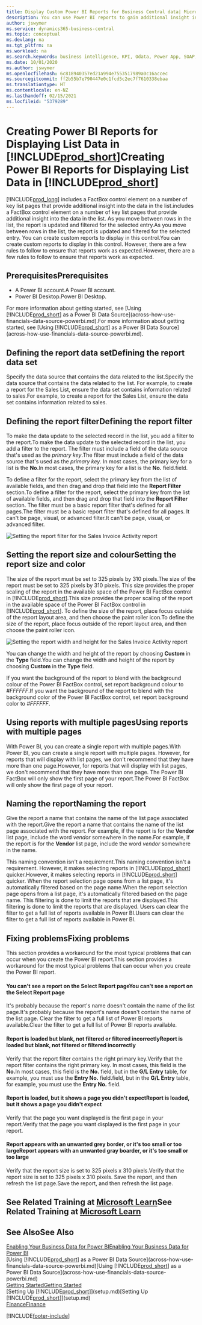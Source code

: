 ```yaml
---
title: Display Custom Power BI Reports for Business Central data| Microsoft Docs
description: You can use Power BI reports to gain additional insight into data in lists.
author: jswymer
ms.service: dynamics365-business-central
ms.topic: conceptual
ms.devlang: na
ms.tgt_pltfrm: na
ms.workload: na
ms.search.keywords: business intelligence, KPI, Odata, Power App, SOAP, analysis
ms.date: 10/01/2020
ms.author: jswymer
ms.openlocfilehash: 6c818940357ed21a994e7553517989a0c16accec
ms.sourcegitcommit: ff2b55b7e790447e0c1fcd5c2ec7f7610338ebaa
ms.translationtype: HT
ms.contentlocale: en-NZ
ms.lasthandoff: 02/15/2021
ms.locfileid: "5379289"
---
```

# <a name="creating-power-bi-reports-for-displaying-list-data-in-prod_short"></a><span data-ttu-id="408a8-103">Creating Power BI Reports for Displaying List Data in [!INCLUDE[prod_short](includes/prod_short.md)]</span><span class="sxs-lookup"><span data-stu-id="408a8-103">Creating Power BI Reports for Displaying List Data in [!INCLUDE[prod_short](includes/prod_short.md)]</span></span>

[!INCLUDE[prod_long](includes/prod_long.md)] <span data-ttu-id="408a8-104">includes a FactBox control element on a number of key list pages that provide additional insight into the data in the list.</span><span class="sxs-lookup"><span data-stu-id="408a8-104">includes a FactBox control element on a number of key list pages that provide additional insight into the data in the list.</span></span> <span data-ttu-id="408a8-105">As you move between rows in the list, the report is updated and filtered for the selected entry.</span><span class="sxs-lookup"><span data-stu-id="408a8-105">As you move between rows in the list, the report is updated and filtered for the selected entry.</span></span> <span data-ttu-id="408a8-106">You can create custom reports to display in this control.</span><span class="sxs-lookup"><span data-stu-id="408a8-106">You can create custom reports to display in this control.</span></span> <span data-ttu-id="408a8-107">However, there are a few rules to follow to ensure that reports work as expected.</span><span class="sxs-lookup"><span data-stu-id="408a8-107">However, there are a few rules to follow to ensure that reports work as expected.</span></span>  

## <a name="prerequisites"></a><span data-ttu-id="408a8-108">Prerequisites</span><span class="sxs-lookup"><span data-stu-id="408a8-108">Prerequisites</span></span>

- <span data-ttu-id="408a8-109">A Power BI account.</span><span class="sxs-lookup"><span data-stu-id="408a8-109">A Power BI account.</span></span>
- <span data-ttu-id="408a8-110">Power BI Desktop.</span><span class="sxs-lookup"><span data-stu-id="408a8-110">Power BI Desktop.</span></span>

<span data-ttu-id="408a8-111">For more information about getting started, see [Using [!INCLUDE[prod_short](includes/prod_short.md)] as a Power BI Data Source](across-how-use-financials-data-source-powerbi.md).</span><span class="sxs-lookup"><span data-stu-id="408a8-111">For more information about getting started, see [Using [!INCLUDE[prod_short](includes/prod_short.md)] as a Power BI Data Source](across-how-use-financials-data-source-powerbi.md).</span></span>

## <a name="defining-the-report-data-set"></a><span data-ttu-id="408a8-112">Defining the report data set</span><span class="sxs-lookup"><span data-stu-id="408a8-112">Defining the report data set</span></span>

<span data-ttu-id="408a8-113">Specify the data source that contains the data related to the list.</span><span class="sxs-lookup"><span data-stu-id="408a8-113">Specify the data source that contains the data related to the list.</span></span> <span data-ttu-id="408a8-114">For example, to create a report for the Sales List, ensure the data set contains information related to sales.</span><span class="sxs-lookup"><span data-stu-id="408a8-114">For example, to create a report for the Sales List, ensure the data set contains information related to sales.</span></span>  

## <a name="defining-the-report-filter"></a><span data-ttu-id="408a8-115">Defining the report filter</span><span class="sxs-lookup"><span data-stu-id="408a8-115">Defining the report filter</span></span>

<span data-ttu-id="408a8-116">To make the data update to the selected record in the list, you add a filter to the report.</span><span class="sxs-lookup"><span data-stu-id="408a8-116">To make the data update to the selected record in the list, you add a filter to the report.</span></span> <span data-ttu-id="408a8-117">The filter must include a field of the data source that's used as the *primary key*.</span><span class="sxs-lookup"><span data-stu-id="408a8-117">The filter must include a field of the data source that's used as the *primary key*.</span></span> <span data-ttu-id="408a8-118">In most cases, the primary key for a list is the **No.**</span><span class="sxs-lookup"><span data-stu-id="408a8-118">In most cases, the primary key for a list is the **No.**</span></span> <span data-ttu-id="408a8-119">field.</span><span class="sxs-lookup"><span data-stu-id="408a8-119">field.</span></span>

<span data-ttu-id="408a8-120">To define a filter for the report, select the primary key from the list of available fields, and then drag and drop that field into the **Report Filter** section.</span><span class="sxs-lookup"><span data-stu-id="408a8-120">To define a filter for the report, select the primary key from the list of available fields, and then drag and drop that field into the **Report Filter** section.</span></span> <span data-ttu-id="408a8-121">The filter must be a basic report filter that's defined for all pages.</span><span class="sxs-lookup"><span data-stu-id="408a8-121">The filter must be a basic report filter that's defined for all pages.</span></span> <span data-ttu-id="408a8-122">It can't be page, visual, or advanced filter.</span><span class="sxs-lookup"><span data-stu-id="408a8-122">It can't be page, visual, or advanced filter.</span></span>

![Setting the report filter for the Sales Invoice Activity report](./media/across-how-use-powerbi-reports-factbox/financials-powerbi-report-filter-v3.png)

## <a name="setting-the-report-size-and-color"></a><span data-ttu-id="408a8-124">Setting the report size and colour</span><span class="sxs-lookup"><span data-stu-id="408a8-124">Setting the report size and color</span></span>

<span data-ttu-id="408a8-125">The size of the report must be set to 325 pixels by 310 pixels.</span><span class="sxs-lookup"><span data-stu-id="408a8-125">The size of the report must be set to 325 pixels by 310 pixels.</span></span> <span data-ttu-id="408a8-126">This size provides the proper scaling of the report in the available space of the Power BI FactBox control in [!INCLUDE[prod_short](includes/prod_short.md)].</span><span class="sxs-lookup"><span data-stu-id="408a8-126">This size provides the proper scaling of the report in the available space of the Power BI FactBox control in [!INCLUDE[prod_short](includes/prod_short.md)].</span></span> <span data-ttu-id="408a8-127">To define the size of the report, place focus outside of the report layout area, and then choose the paint roller icon.</span><span class="sxs-lookup"><span data-stu-id="408a8-127">To define the size of the report, place focus outside of the report layout area, and then choose the paint roller icon.</span></span>

![Setting the report width and height for the Sales Invoice Activity report](./media/across-how-use-powerbi-reports-factbox/financials-powerbi-report-sizing-v3.png)

<span data-ttu-id="408a8-129">You can change the width and height of the report by choosing **Custom** in the **Type** field.</span><span class="sxs-lookup"><span data-stu-id="408a8-129">You can change the width and height of the report by choosing **Custom** in the **Type** field.</span></span>

<span data-ttu-id="408a8-130">If you want the background of the report to blend with the background colour of the Power BI FactBox control, set report background colour to *#FFFFFF*.</span><span class="sxs-lookup"><span data-stu-id="408a8-130">If you want the background of the report to blend with the background color of the Power BI FactBox control, set report background color to *#FFFFFF*.</span></span> 

## <a name="using-reports-with-multiple-pages"></a><span data-ttu-id="408a8-131">Using reports with multiple pages</span><span class="sxs-lookup"><span data-stu-id="408a8-131">Using reports with multiple pages</span></span>

<span data-ttu-id="408a8-132">With Power BI, you can create a single report with multiple pages.</span><span class="sxs-lookup"><span data-stu-id="408a8-132">With Power BI, you can create a single report with multiple pages.</span></span> <span data-ttu-id="408a8-133">However, for reports that will display with list pages, we don't recommend that they have more than one page.</span><span class="sxs-lookup"><span data-stu-id="408a8-133">However, for reports that will display with list pages, we don't recommend that they have more than one page.</span></span> <span data-ttu-id="408a8-134">The Power BI FactBox will only show the first page of your report.</span><span class="sxs-lookup"><span data-stu-id="408a8-134">The Power BI FactBox will only show the first page of your report.</span></span>

## <a name="naming-the-report"></a><span data-ttu-id="408a8-135">Naming the report</span><span class="sxs-lookup"><span data-stu-id="408a8-135">Naming the report</span></span>

<span data-ttu-id="408a8-136">Give the report a name that contains the name of the list page associated with the report.</span><span class="sxs-lookup"><span data-stu-id="408a8-136">Give the report a name that contains the name of the list page associated with the report.</span></span> <span data-ttu-id="408a8-137">For example, if the report is for the **Vendor** list page, include the word *vendor* somewhere in the name.</span><span class="sxs-lookup"><span data-stu-id="408a8-137">For example, if the report is for the **Vendor** list page, include the word *vendor* somewhere in the name.</span></span>  

<span data-ttu-id="408a8-138">This naming convention isn't a requirement.</span><span class="sxs-lookup"><span data-stu-id="408a8-138">This naming convention isn't a requirement.</span></span> <span data-ttu-id="408a8-139">However, it makes selecting reports in [!INCLUDE[prod_short](includes/prod_short.md)] quicker.</span><span class="sxs-lookup"><span data-stu-id="408a8-139">However, it makes selecting reports in [!INCLUDE[prod_short](includes/prod_short.md)] quicker.</span></span> <span data-ttu-id="408a8-140">When the report selection page opens from a list page, it's automatically filtered based on the page name.</span><span class="sxs-lookup"><span data-stu-id="408a8-140">When the report selection page opens from a list page, it's automatically filtered based on the page name.</span></span> <span data-ttu-id="408a8-141">This filtering is done to limit the reports that are displayed.</span><span class="sxs-lookup"><span data-stu-id="408a8-141">This filtering is done to limit the reports that are displayed.</span></span> <span data-ttu-id="408a8-142">Users can clear the filter to get a full list of reports available in Power BI.</span><span class="sxs-lookup"><span data-stu-id="408a8-142">Users can clear the filter to get a full list of reports available in Power BI.</span></span>  

## <a name="fixing-problems"></a><span data-ttu-id="408a8-143">Fixing problems</span><span class="sxs-lookup"><span data-stu-id="408a8-143">Fixing problems</span></span>

<span data-ttu-id="408a8-144">This section provides a workaround for the most typical problems that can occur when you create the Power BI report.</span><span class="sxs-lookup"><span data-stu-id="408a8-144">This section provides a workaround for the most typical problems that can occur when you create the Power BI report.</span></span>  

#### <a name="you-cant-see-a-report-on-the-select-report-page"></a><span data-ttu-id="408a8-145">You can't see a report on the Select Report page</span><span class="sxs-lookup"><span data-stu-id="408a8-145">You can't see a report on the Select Report page</span></span>

<span data-ttu-id="408a8-146">It's probably because the report's name doesn't contain the name of the list page.</span><span class="sxs-lookup"><span data-stu-id="408a8-146">It's probably because the report's name doesn't contain the name of the list page.</span></span> <span data-ttu-id="408a8-147">Clear the filter to get a full list of Power BI reports available.</span><span class="sxs-lookup"><span data-stu-id="408a8-147">Clear the filter to get a full list of Power BI reports available.</span></span>  

#### <a name="report-is-loaded-but-blank-not-filtered-or-filtered-incorrectly"></a><span data-ttu-id="408a8-148">Report is loaded but blank, not filtered or filtered incorrectly</span><span class="sxs-lookup"><span data-stu-id="408a8-148">Report is loaded but blank, not filtered or filtered incorrectly</span></span>

<span data-ttu-id="408a8-149">Verify that the report filter contains the right primary key.</span><span class="sxs-lookup"><span data-stu-id="408a8-149">Verify that the report filter contains the right primary key.</span></span> <span data-ttu-id="408a8-150">In most cases, this field is the **No.**</span><span class="sxs-lookup"><span data-stu-id="408a8-150">In most cases, this field is the **No.**</span></span> <span data-ttu-id="408a8-151">field, but in the **G/L Entry** table, for example, you must use the **Entry No.** field.</span><span class="sxs-lookup"><span data-stu-id="408a8-151">field, but in the **G/L Entry** table, for example, you must use the **Entry No.** field.</span></span>

#### <a name="report-is-loaded-but-it-shows-a-page-you-didnt-expect"></a><span data-ttu-id="408a8-152">Report is loaded, but it shows a page you didn't expect</span><span class="sxs-lookup"><span data-stu-id="408a8-152">Report is loaded, but it shows a page you didn't expect</span></span>

<span data-ttu-id="408a8-153">Verify that the page you want displayed is the first page in your report.</span><span class="sxs-lookup"><span data-stu-id="408a8-153">Verify that the page you want displayed is the first page in your report.</span></span>  

#### <a name="report-appears-with-an-unwanted-gray-boarder-or-its-too-small-or-too-large"></a><span data-ttu-id="408a8-154">Report appears with an unwanted grey border, or it's too small or too large</span><span class="sxs-lookup"><span data-stu-id="408a8-154">Report appears with an unwanted gray boarder, or it's too small or too large</span></span>

<span data-ttu-id="408a8-155">Verify that the report size is set to 325 pixels x 310 pixels.</span><span class="sxs-lookup"><span data-stu-id="408a8-155">Verify that the report size is set to 325 pixels x 310 pixels.</span></span> <span data-ttu-id="408a8-156">Save the report, and then refresh the list page.</span><span class="sxs-lookup"><span data-stu-id="408a8-156">Save the report, and then refresh the list page.</span></span>  

## <a name="see-related-training-at-microsoft-learn"></a><span data-ttu-id="408a8-157">See Related Training at [Microsoft Learn](/learn/modules/configure-powerbi-excel-dynamics-365-business-central/index)</span><span class="sxs-lookup"><span data-stu-id="408a8-157">See Related Training at [Microsoft Learn](/learn/modules/configure-powerbi-excel-dynamics-365-business-central/index)</span></span>

## <a name="see-also"></a><span data-ttu-id="408a8-158">See Also</span><span class="sxs-lookup"><span data-stu-id="408a8-158">See Also</span></span>

[<span data-ttu-id="408a8-159">Enabling Your Business Data for Power BI</span><span class="sxs-lookup"><span data-stu-id="408a8-159">Enabling Your Business Data for Power BI</span></span>](admin-powerbi.md)  
<span data-ttu-id="408a8-160">[Using [!INCLUDE[prod_short](includes/prod_short.md)] as a Power BI Data Source](across-how-use-financials-data-source-powerbi.md)</span><span class="sxs-lookup"><span data-stu-id="408a8-160">[Using [!INCLUDE[prod_short](includes/prod_short.md)] as a Power BI Data Source](across-how-use-financials-data-source-powerbi.md)</span></span>  
[<span data-ttu-id="408a8-161">Getting Started</span><span class="sxs-lookup"><span data-stu-id="408a8-161">Getting Started</span></span>](product-get-started.md)  
<span data-ttu-id="408a8-162">[Setting Up [!INCLUDE[prod_short](includes/prod_short.md)]](setup.md)</span><span class="sxs-lookup"><span data-stu-id="408a8-162">[Setting Up [!INCLUDE[prod_short](includes/prod_short.md)]](setup.md)</span></span>  
[<span data-ttu-id="408a8-163">Finance</span><span class="sxs-lookup"><span data-stu-id="408a8-163">Finance</span></span>](finance.md)  


[!INCLUDE[footer-include](includes/footer-banner.md)]
